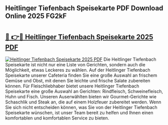## Heitlinger Tiefenbach Speisekarte PDF Download Online 2025 FG2kF

# <h2><a href="http://gcdkcci.nevu.top/?p=Heitlinger+Tiefenbach+Speisekarte">🔗 👉🔴 Heitlinger Tiefenbach Speisekarte 2025 PDF</a></h2>

[![Heitlinger Tiefenbach Speisekarte 2025 PDF](https://i.imgur.com/dBaPXMq.png)](http://gcdkcci.nevu.top/?p=Heitlinger+Tiefenbach+Speisekarte)
Die Heitlinger Tiefenbach Speisekarte ist nicht nur eine Liste von Gerichten, sondern auch die Möglichkeit, etwas Leckeres zu wählen. Auf der Heitlinger Tiefenbach Speisekarte unserer Cafeteria finden Sie eine große Auswahl an frischem Gemüse und Obst, mit denen Sie leichte und frische Salate zubereiten können. Für Fleischliebhaber bietet unsere Heitlinger Tiefenbach Speisekarte eine große Auswahl an Gerichten: Rindfleisch, Schweinefleisch, Huhn und Fisch. Unseren Auserwählten bieten wir Gourmet-Gerichte wie Schaschlik und Steak an, die auf einem Holzfeuer zubereitet werden. Wenn Sie sich nicht entscheiden können, was Sie von der Heitlinger Tiefenbach Speisekarte wünschen, ist unser Team bereit zu helfen und Ihnen einen komfortablen und komfortablen Service zu bieten.
